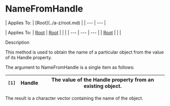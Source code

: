 




<h1 class="heading"><span class="name">NameFromHandle</span></h1>
| Applies To: | [Root](../a-z/root.md) |
| --- | ---  |

| Applies To: | [Root](../a-z/root.md) | [Root](../a-z/root.md) |  |  |
| --- | --- | ---  |
| [Root](../a-z/root.md) |  |  |


Description


This method is used to obtain the name of a particular object from the value of its Handle property.


The argument to NameFromHandle is a single item as follows:

| `[1]` | Handle | The value of the Handle property from an existing object. |
| --- | --- | ---  |


The result is a character vector containing the name of the object.



